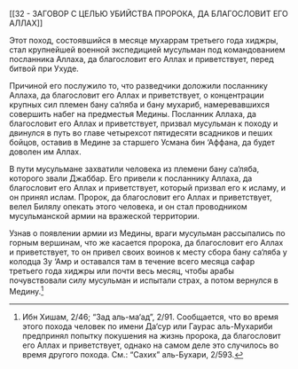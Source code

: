 [[32 - ЗАГОВОР С ЦЕЛЬЮ УБИЙСТВА ПРОРОКА, ДА БЛАГОСЛОВИТ ЕГО АЛЛАХ]]

Этот поход, состоявшийся в месяце мухаррам третьего года хиджры, стал крупнейшей военной экспедицией мусульман под командованием посланника Аллаха, да благословит его Аллах и приветствует, перед битвой при Ухуде.

Причиной его послужило то, что разведчики доложили посланнику Аллаха, да благословит его Аллах и приветствует, о концентрации крупных сил племен бану са‘ляба и бану мухариб, намеревавшихся совершить набег на предместья Медины. Посланник Аллаха, да благословит его Аллах и приветствует, призвал мусульман к походу и двинулся в путь во главе четырехсот пятидесяти всадников и пеших бойцов, оставив в Медине за старшего Усмана бин ‘Аффана, да будет доволен им Аллах.

В пути мусульмане захватили человека из племени бану са‘ляба, которого звали Джаббар. Его привели к посланнику Аллаха, да благословит его Аллах и приветствует, который призвал его к исламу, и он принял ислам. Пророк, да благословит его Аллах и приветствует, велел Билялу опекать этого человека, и он стал проводником мусульманской армии на вражеской территории.

Узнав о появлении армии из Медины, враги мусульман рассыпались по горным вершинам, что же касается пророка, да благословит его Аллах и приветствует, то он привел своих воинов к месту сбора бану са‘ляба у колодца Зу ‘Амр и оставался там в течение всего месяца сафар третьего года хиджры или почти весь месяц, чтобы арабы почувствовали силу мусульман и испытали страх, а потом вернулся в Медину.[^1]

[^1]: Ибн Хишам, 2/46; “Зад аль-ма‘ад”, 2/91. Сообщается, что во время этого похода человек по имени Да‘сур или Гаурас аль-Мухариби предпринял попытку покушения на жизнь пророка, да благословит его Аллах и приветствует, однако на самом деле это случилось во время другого похода. См.: “Сахих” аль-Бухари, 2/593.

